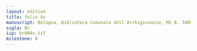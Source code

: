 ```yaml
---
layout: edition
title: folio 4v
manuscript: Bologna, Biblioteca Comunale dell'Archiginnasio, MS B. 3489
sigla: Br
iip: br004v.tif
milestone: 8
---
```


